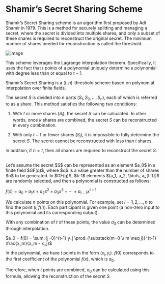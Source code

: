 # Shamir’s Secret Sharing Scheme

Shamir’s Secret Sharing scheme is an algorithm first proposed by Adi Shamir in 1979. This is a method for securely splitting and managing a secret, where the secret is divided into multiple shares, and only a subset of these shares is required to reconstruct the original secret. The minimum number of shares needed for reconstruction is called the threshold.

![image](https://github.com/user-attachments/assets/436cbfdf-8020-4962-80ca-7dbe595fed1c)

This scheme leverages the Lagrange interpolation theorem. Specifically, it uses the fact that $t$ points of a polynomial uniquely determine a polynomial with degree less than or equal to $t-1$.

Shamir’s Secret Sharing is a $(t, n)$-threshold scheme based on polynomial interpolation over finite fields. 

The secret $S$ is divided into n parts $(S_1, S_2, \ldots, S_n)$, each of which is referred to as a share. This method satisfies the following two conditions:

1. With $t$ or more shares $(S_i)$, the secret $S$ can be calculated. In other words, once $k$ shares are combined, the secret $S$ can be reconstructed in every combination.

2. With only $t-1$ or fewer shares $(S_i)$, it is impossible to fully determine the secret $S$. The secret cannot be reconstructed with less than $t$ shares.

In addition, if $n = t$, then all shares are required to reconstruct the secret $S$.

<br/>
Let’s assume the secret $S$ can be represented as an element $a_0$ in a finite field $GF(q)$, where $q$ is a value greater than the number of shares $n$ to be generated. In $GF(q)$, $k-1$ elements $(a_1, a_2, \ldots, a_{t-1})$ are randomly selected, and then a polynomial is constructed as follows:

$f(x) = a_0 + a_1x + a_2x^2 + a_3x^3 + \cdots + a_{t-1}x^{t-1}$

We calculate $n$ points on this polynomial. For example, set $i = 1, 2, \ldots, n$ to find the point $(i, f(i))$. Each participant is given one point (a non-zero input to this polynomial and its corresponding output).

With any combination of $t$ of these points, the value $a_0$ can be determined through interpolation.

$a_0 = f(0) = \sum_{j=0}^{t-1} y_j \prod_{\substack{m=0 \\ m \neq j}}^{t-1} \frac{x_m}{x_m - x_j}$

In the polynomial, we have $t$ points in the form $(x_i, y_i)$. $f(0)$ corresponds to the first coefficient of the polynomial $f(x)$, which is $a_0$.

Therefore, when $t$ points are combined, $a_0$ can be calculated using this formula, allowing the reconstruction of the secret $S$.

